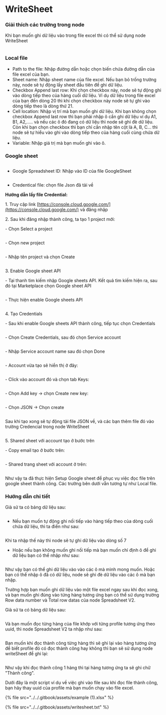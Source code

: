 # WriteSheet

### Giải thích các trường trong node

Khi bạn muốn ghi dữ liệu vào trong file excel thì có thể sử dụng node WriteSheet

<figure><img src="../../.gitbook/assets/image (97).png" alt=""><figcaption></figcaption></figure>

### Local file

* Path to the file: Nhập đường dẫn hoặc chọn biến chứa đường dẫn của file excel của bạn.
* Sheet name: Nhập sheet name của file excel. Nếu bạn bỏ trống trường này, node sẽ tự động lấy sheet đầu tiên để ghi dữ liệu.
* Checkbox Append last row: Khi chọn checkbox này, node sẽ tự động ghi vào dòng tiếp theo của hàng cuối dữ liệu. Ví dụ dữ liệu trong file excel của bạn đến dòng 20 thì khi chọn checkbox này node sẽ tự ghi vào dòng tiếp theo là dòng thứ 21.&#x20;
* Cell location: Nhập vị trí mà bạn muốn ghi dữ liệu. Khi bạn không chọn checkbox Append last row thì bạn phải nhập ô cần ghi dữ liệu ví dụ A1, B1, A2,..... và nếu các ô đó đang có dữ liệu thì node sẽ ghi đè dữ liệu. Còn khi bạn chọn checkbox thì bạn chỉ cần nhập tên cột là A, B, C… thì node sẽ tự hiểu vào ghi vào dòng tiếp theo của hàng cuối  cùng chứa dữ liệu.
* Variable: Nhập giá trị mà bạn muốn ghi vào ô.



### Google sheet

<figure><img src="../../.gitbook/assets/image (98).png" alt=""><figcaption></figcaption></figure>



* Google Spreadsheet ID: Nhập vào ID của file GoogleSheet

<figure><img src="../../.gitbook/assets/image (102).png" alt=""><figcaption></figcaption></figure>



* Credentical file: chọn file Json đã tải về

**Hướng dẫn lấy file Credential:**

1\.      Truy cập link [https://console.cloud.google.com/](https://console.cloud.google.com/)  và đăng nhập

2\.      Sau khi đăng nhập thành công, ta tạo 1 project mới:

\-        Chọn Select a project

<figure><img src="../../.gitbook/assets/image (6).png" alt=""><figcaption></figcaption></figure>

&#x20;

\-        Chọn new project

<figure><img src="../../.gitbook/assets/image (7).png" alt=""><figcaption></figcaption></figure>

\-        Nhập tên project và chọn Create

<figure><img src="../../.gitbook/assets/image (8).png" alt=""><figcaption></figcaption></figure>

3\.      Enable Google sheet API

\-        Tại thanh tìm kiếm nhập Google sheets API. Kết quả tìm kiếm hiện ra, sau đó tại Marketplace chọn Google sheet API

<figure><img src="../../.gitbook/assets/image (9).png" alt=""><figcaption></figcaption></figure>

\-        Thực hiện enable Google sheets API

<figure><img src="../../.gitbook/assets/image (10).png" alt=""><figcaption></figcaption></figure>

&#x20;

4\.      Tạo Credentials

\-        Sau khi enable Google sheets API thành công, tiếp tục chọn Credentials

<figure><img src="../../.gitbook/assets/image (11).png" alt=""><figcaption></figcaption></figure>

&#x20;

\-        Chọn Create Credentials, sau đó chọn Service account

<figure><img src="../../.gitbook/assets/image (12).png" alt=""><figcaption></figcaption></figure>

\-        Nhập Service account name sau đó chọn Done

<figure><img src="../../.gitbook/assets/image (13).png" alt=""><figcaption></figcaption></figure>

\-        Account vừa tạo sẽ hiển thị ở đây:

<figure><img src="../../.gitbook/assets/image (14).png" alt=""><figcaption></figcaption></figure>

\-        Click vào account đó và chọn tab Keys:

<figure><img src="../../.gitbook/assets/image (15).png" alt=""><figcaption></figcaption></figure>

&#x20;

\-        Chọn Add key -> chọn Create new key:

<figure><img src="../../.gitbook/assets/image (16).png" alt=""><figcaption></figcaption></figure>

&#x20;

\-        Chọn JSON -> Chọn create

<figure><img src="../../.gitbook/assets/image (17).png" alt=""><figcaption></figcaption></figure>

&#x20;

Sau khi tạo xong sẽ tự động tải file JSON về, và các bạn thêm file đó vào trường Credencial trong node WriteSheet

<figure><img src="../../.gitbook/assets/image (100).png" alt=""><figcaption></figcaption></figure>

5\.      Shared sheet với account tạo ở bước trên

\-        Copy email tạo ở bước trên:

<figure><img src="../../.gitbook/assets/image (19).png" alt=""><figcaption></figcaption></figure>

&#x20;

\-        Shared trang sheet với account ở trên:

<figure><img src="../../.gitbook/assets/image (20).png" alt=""><figcaption></figcaption></figure>

&#x20;

Như vậy ta đã thực hiện Setup Google sheet để phục vụ việc đọc file trên google sheet thành công. Các trường bên dưới vẫn tương tự như Local file.

### Hướng dẫn chi tiết

Giả sử ta có bảng dữ liệu sau:

<figure><img src="../../.gitbook/assets/image (45).png" alt=""><figcaption></figcaption></figure>

* Nếu bạn muốn tự động ghi nối tiếp vào hàng tiếp theo của dòng cuối chứa dữ liệu, thì ta điền như sau:&#x20;

<figure><img src="../../.gitbook/assets/image (46).png" alt=""><figcaption></figcaption></figure>

Khi ta nhập thế này thì node sẽ tự ghi dữ liệu vào dòng số 7

* Hoặc nếu bạn không muốn ghi nối tiếp mà bạn muốn chỉ định ô để ghi dữ liệu bạn có thể nhập như sau:

<figure><img src="../../.gitbook/assets/image (47).png" alt=""><figcaption></figcaption></figure>

Như vậy bạn có thể ghi dữ liệu vào vào các ô mà mình mong muốn. Hoặc bạn có thể nhập ô đã có dữ liệu, node sẽ ghi đè dữ liệu vào các ô mà bạn nhập.

Trường hợp bạn muốn ghi dữ liệu vào một file excel ngay sau khi đọc xong, và bạn muốn ghi đúng vào từng hàng tương ứng bạn có thể sử dụng trường Row data number và Total row datas của node Spreadsheet V2.

Giả sử ta có bảng dữ liệu sau:&#x20;

<figure><img src="../../.gitbook/assets/image (48).png" alt=""><figcaption></figcaption></figure>

Và bạn muốn đọc từng hàng của file khớp với từng profile tương ứng theo uuid, thì node Spreadsheet V2 ta nhập như sau:&#x20;

<figure><img src="../../.gitbook/assets/image (49).png" alt=""><figcaption></figcaption></figure>

Bạn muốn khi đọc thành công từng hàng thì sẽ ghi lại vào hàng tương ứng để biết profile đó có đọc thành công hay không thì bạn sẽ sử dụng node writeSheet để ghi lại:

<figure><img src="../../.gitbook/assets/image (50).png" alt=""><figcaption></figcaption></figure>

Như vậy khi đọc thành công 1 hàng thì tại hàng tương ứng ta sẽ ghi chữ "Thành công".

Dưới đây là một script ví dụ về việc ghi vào file sau khi đọc file thành công, bạn hãy thay uuid của profile mà bạn muốn chạy vào file excel.

{% file src="../../.gitbook/assets/example (1).xlsx" %}

{% file src="../../.gitbook/assets/writesheet.txt" %}
